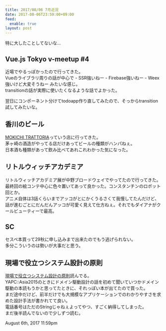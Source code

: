 ```yaml
---
title: 2017/08/06 7月近況
date: 2017-08-06T23:59:00+09:00
feed:
  enable: true
layout: post
---
```

<p>特に大したことしてないな…</p>    <h2>Vue.js Tokyo v-meetup #4</h2>    <p>      近場でやるっぽかったので行ってきた。<br>      Vueのライブラリ周りの話が中心で - SSR強いねー - Firebase強いねー -      Weex強いけど大変そうねー みたいな感じ。<br>      transitionの話が実際に使いたくなるような話でよかった。    </p>    <p>      翌日にコンポーネント分けてtodoapp作り直してみたので、そっからtransition試してみたいな。    </p>    <h2>香川のビール</h2>    <p>      <a href="https://r.gnavi.co.jp/g246300/" target="_blank">MOKICHI TRATTORIA</a>っていう店に行ってきた。<br>      茅ヶ崎の酒造がやってる店だけあってビールの種類がハンパねぇ。<br>      日本酒も種類があって飲み比べてあれこれわかった気になった。    </p>    <h2>リトルウィッチアカデミア</h2>    <p>      リトルウィッチアカデミア展が中野ブロードウェイでやってたので行ってきた。<br>      最終回の絵コンテ中心に色々置いてあって良かった。コンスタンチンのロボット回とか。<br>      アニメ自体は3話くらいまでアッコがとにかくうるさくて我慢してたんだけど、話が進むごとにだんだんアッコが可愛く見えて仕方ねぇ。それでもダイアナがクールビューティーで最高。    </p>    <h2>SC</h2>    <p>      セスペ本買って29秋に申し込みまで出来たのでもう逃げられない。<br>      多分こういうのは勢いが大事だと思う。    </p>    <h2>現場で役立つシステム設計の原則</h2>    <p>      <a href="http://amzn.asia/3Q4s57A" target="_blank">現場で役立つシステム設計の原則</a>読んでる。<br>      YAPC::Asia2015のときにドメイン駆動設計の話を初めて聞いていつかドメイン駆動の本読もうかと思ってたときに、それっぽい本が出てたので買った。<br>      まだ途中だけど、前半だけでも大規模なアプリケーションでのわかりやすさを求めた設計手法が書かれてて良い。<br>      電話番号はただのStringじゃねぇよってやつ、すごく納得してしまった。<br>      まだ後半読んでないので少しずつ読む。    </p>    <div id="footer">      <span id="timestamp"> August 6th, 2017 11:59pm </span>    </div>
